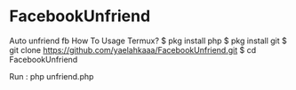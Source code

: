 # FacebookUnfriend
Auto unfriend fb
How To Usage Termux?
$ pkg install php
$ pkg install git
$ git clone https://github.com/yaelahkaaa/FacebookUnfriend.git
$ cd FacebookUnfriend


Run : php unfriend.php
